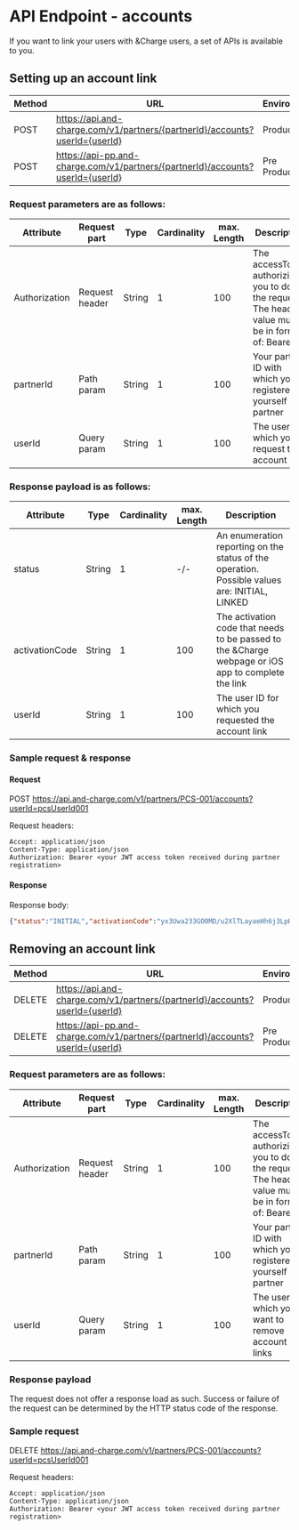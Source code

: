 # API Endpoint - accounts

If you want to link your users with &Charge users, a set of APIs is available to you.

## Setting up an account link

| Method           | URL                                                   | Environment                          
|------------------|-------------------------------------------------------|--------------|
| POST             | https://api.and-charge.com/v1/partners/{partnerId}/accounts?userId={userId} | Production
| POST             | https://api-pp.and-charge.com/v1/partners/{partnerId}/accounts?userId={userId} | Pre Production

### Request parameters are as follows:

| Attribute     | Request part  | Type                               | Cardinality | max. Length | Description 
|---------------|---------------|------------------------------------|-------------|-------------|---------------------------------------------------------------------------------------------------|
| Authorization |Request header | String                             |1            |100          | The accessToken authorizing you to do the request. The header value must be in form of: Bearer <accessToken>
| partnerId     |Path param     | String                             |1            |100          | Your partner ID with which you registered yourself as a partner
| userId        |Query param    | String                             |1            |100          | The user for which you request the account link

### Response payload is as follows:

| Attribute      | Type                               | Cardinality | max. Length | Description 
|----------------|------------------------------------|-------------|-------------|---------------------------------------------------------------------------------------------------|
| status         |String                              |1            | -/-         | An enumeration reporting on the status of the operation. Possible values are: INITIAL, LINKED
| activationCode |String                              |1            |100          | The activation code that needs to be passed to the &Charge webpage or iOS app to complete the link
| userId         |String                              |1            |100          | The user ID for which you requested the account link

### Sample request & response

#### Request

   POST https://api.and-charge.com/v1/partners/PCS-001/accounts?userId=pcsUserId001

   Request headers:
```
Accept: application/json
Content-Type: application/json
Authorization: Bearer <your JWT access token received during partner registration>
```

#### Response

Response body:
```json
{"status":"INITIAL","activationCode":"yx3Uwa233GO0MD/u2XlTLayaeHh6j3LpHFkx9lRmI/M=","userId":"newLink1"}
```


## Removing an account link

| Method           | URL                                                   | Environment                          
|------------------|-------------------------------------------------------|--------------|
| DELETE           | https://api.and-charge.com/v1/partners/{partnerId}/accounts?userId={userId} | Production
| DELETE           | https://api-pp.and-charge.com/v1/partners/{partnerId}/accounts?userId={userId} | Pre Production

### Request parameters are as follows:

| Attribute     | Request part  | Type                               | Cardinality | max. Length | Description 
|---------------|---------------|------------------------------------|-------------|-------------|---------------------------------------------------------------------------------------------------|
| Authorization |Request header | String                             |1            |100          | The accessToken authorizing you to do the request. The header value must be in form of: Bearer <accessToken>
| partnerId     |Path param     | String                             |1            |100          | Your partner ID with which you registered yourself as a partner
| userId        |Query param    | String                             |1            |100          | The user for which you want to remove account links

### Response payload
The request does not offer a response load as such. Success or failure of the request can be determined by the HTTP status code of the response.

### Sample request

   DELETE https://api.and-charge.com/v1/partners/PCS-001/accounts?userId=pcsUserId001

   Request headers:
```
Accept: application/json
Content-Type: application/json
Authorization: Bearer <your JWT access token received during partner registration>
```
